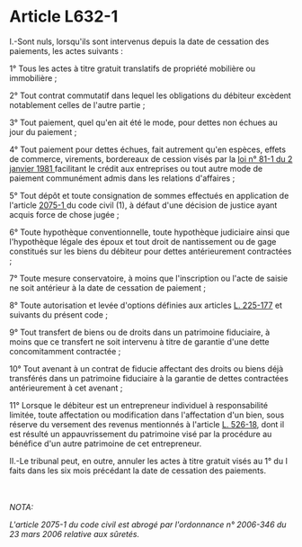 # Article L632-1

<p>I.-Sont nuls, lorsqu'ils sont intervenus depuis la date de cessation des paiements, les actes suivants : </p><p>1° Tous les actes à titre gratuit translatifs de propriété mobilière ou immobilière ; </p><p>2° Tout contrat commutatif dans lequel les obligations du débiteur excèdent notablement celles de l'autre partie ; </p><p>3° Tout paiement, quel qu'en ait été le mode, pour dettes non échues au jour du paiement ; </p><p>4° Tout paiement pour dettes échues, fait autrement qu'en espèces, effets de commerce, virements, bordereaux de cession visés par la <a href='/affichTexte.do?cidTexte=JORFTEXT000000705348&categorieLien=cid'>loi n° 81-1 du 2 janvier 1981 </a>facilitant le crédit aux entreprises ou tout autre mode de paiement communément admis dans les relations d'affaires ; </p><p>5° Tout dépôt et toute consignation de sommes effectués en application de l'article <a href='/affichCodeArticle.do?cidTexte=LEGITEXT000006070721&idArticle=LEGIARTI000006445738&dateTexte=&categorieLien=cid'>2075-1 </a>du code civil (1), à défaut d'une décision de justice ayant acquis force de chose jugée ; </p><p>6° Toute hypothèque conventionnelle, toute hypothèque judiciaire ainsi que l'hypothèque légale des époux et tout droit de nantissement ou de gage constitués sur les biens du débiteur pour dettes antérieurement contractées ; </p><p>7° Toute mesure conservatoire, à moins que l'inscription ou l'acte de saisie ne soit antérieur à la date de cessation de paiement ; </p><p>8° Toute autorisation et levée d'options définies aux articles <a href='/code-de-commerce/partie-legislative/livre-ii-des-societes-commerciales-et-des-groupements-dinteret-economique/titre-ii-dispositions-particulieres-aux-diverses-societes-commerciales/chapitre-v-des-societes-anonymes/section-4-des-modifications-du-capital-social-et-de-lactionnariat-des-salaries/sous-section-2-de-la-souscription-et-de-lachat-dactions-par-les-salaries/paragraphe-1-des-options-de-souscription-ou-dachat-dactions/l225-177.md' title='Code de commerce - art. L225-177 (V)'>L. 225-177</a> et suivants du présent code ; </p><p>9° Tout transfert de biens ou de droits dans un patrimoine fiduciaire, à moins que ce transfert ne soit intervenu à titre de garantie d'une dette concomitamment contractée ; </p><p>10° Tout avenant à un contrat de fiducie affectant des droits ou biens déjà transférés dans un patrimoine fiduciaire à la garantie de dettes contractées antérieurement à cet avenant ; </p><p>11° Lorsque le débiteur est un entrepreneur individuel à responsabilité limitée, toute affectation ou modification dans l'affectation d'un bien, sous réserve du versement des revenus mentionnés à l'article <a href='/code-de-commerce/partie-legislative/livre-v-des-effets-de-commerce-et-des-garanties/titre-ii-des-garanties/chapitre-vi-de-la-protection-de-lentrepreneur-individuel-et-du-conjoint/section-2-de-lentrepreneur-individuel-a-responsabilite-limitee/l526-18.md' title='Code de commerce - art. L526-18 (VD)'>L. 526-18</a>, dont il est résulté un appauvrissement du patrimoine visé par la procédure au bénéfice d'un autre patrimoine de cet entrepreneur. </p><p>II.-Le tribunal peut, en outre, annuler les actes à titre gratuit visés au 1° du I faits dans les six mois précédant la date de cessation des paiements.</p><br/><br/><i>NOTA:<p>L'article 2075-1 du code civil est abrogé par l'ordonnance n° 2006-346 du 23 mars 2006 relative aux sûretés.</p></i>